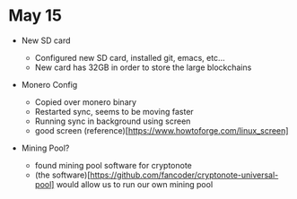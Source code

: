 # May 15

* New SD card
  * Configured new SD card, installed git, emacs, etc...
  * New card has 32GB in order to store the large blockchains

* Monero Config
  * Copied over monero binary
  * Restarted sync, seems to be moving faster
  * Running sync in background using screen
  * good screen (reference)[https://www.howtoforge.com/linux_screen]

* Mining Pool?
  * found mining pool software for cryptonote
  * (the software)[https://github.com/fancoder/cryptonote-universal-pool] would allow us to run our own mining pool
